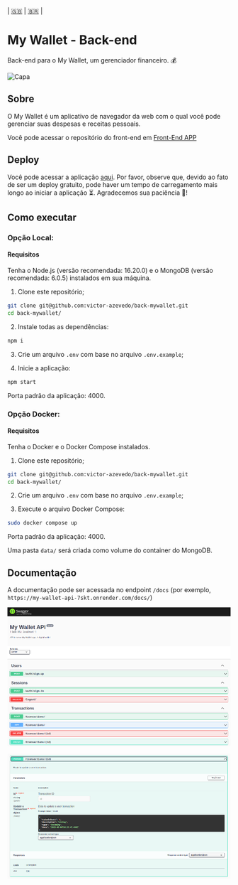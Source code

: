 | [:gb:](README.md) | [:brazil:](README_pt.md) |

# My Wallet - Back-end

Back-end para o My Wallet, um gerenciador financeiro. :moneybag:

![Capa ](/../../../front-mywallet/blob/main/doc/cover-mockup.png)

## Sobre

O My Wallet é um aplicativo de navegador da web com o qual você pode gerenciar suas despesas e receitas pessoais.

Você pode acessar o repositório do front-end em [Front-End APP](https://github.com/victor-azevedo/front-mywallet)

## Deploy

Você pode acessar a aplicação [aqui](https://victor-dev-mywallet.vercel.app). Por favor, observe que, devido ao fato de ser um deploy gratuito, pode haver um tempo de carregamento mais longo ao iniciar a aplicação ⏳. Agradecemos sua paciência 🙏!

## Como executar

### Opção Local:

#### Requisitos

Tenha o Node.js (versão recomendada: 16.20.0) e o MongoDB (versão recomendada: 6.0.5) instalados em sua máquina.

1. Clone este repositório;

```bash
git clone git@github.com:victor-azevedo/back-mywallet.git
cd back-mywallet/
```

2. Instale todas as dependências:

```bash
npm i
```

3. Crie um arquivo `.env` com base no arquivo `.env.example`;

4. Inicie a aplicação:

```bash
npm start
```

Porta padrão da aplicação: 4000.

### Opção Docker:

#### Requisitos

Tenha o Docker e o Docker Compose instalados.

1. Clone este repositório;

```bash
git clone git@github.com:victor-azevedo/back-mywallet.git
cd back-mywallet/
```

2. Crie um arquivo `.env` com base no arquivo `.env.example`;

3. Execute o arquivo Docker Compose:

```bash
sudo docker compose up
```

Porta padrão da aplicação: 4000.

Uma pasta `data/` será criada como volume do container do MongoDB.

## Documentação

A documentação pode ser acessada no endpoint `/docs` (por exemplo, `https://my-wallet-api-7skt.onrender.com/docs/`)

![Exemplo de Documentação](./doc/image-doc-sample1.png)

![Exemplo de Documentação](./doc/image-doc-sample2.png)
